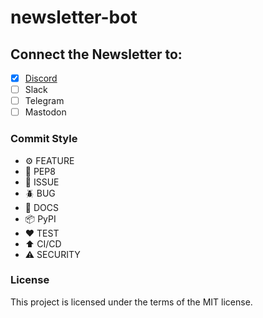 # newsletter-bot

## Connect the Newsletter to:

- [x] [Discord](https://fernandocelmer.github.io/newsletter-bot/nav/discord/)
- [ ] Slack
- [ ] Telegram
- [ ] Mastodon

### Commit Style

- ⚙️ FEATURE
- 📝 PEP8
- 📌 ISSUE
- 🪲 BUG
- 📘 DOCS
- 📦 PyPI
- ❤️️ TEST
- ⬆️ CI/CD
- ⚠️ SECURITY

### License

This project is licensed under the terms of the MIT license.
